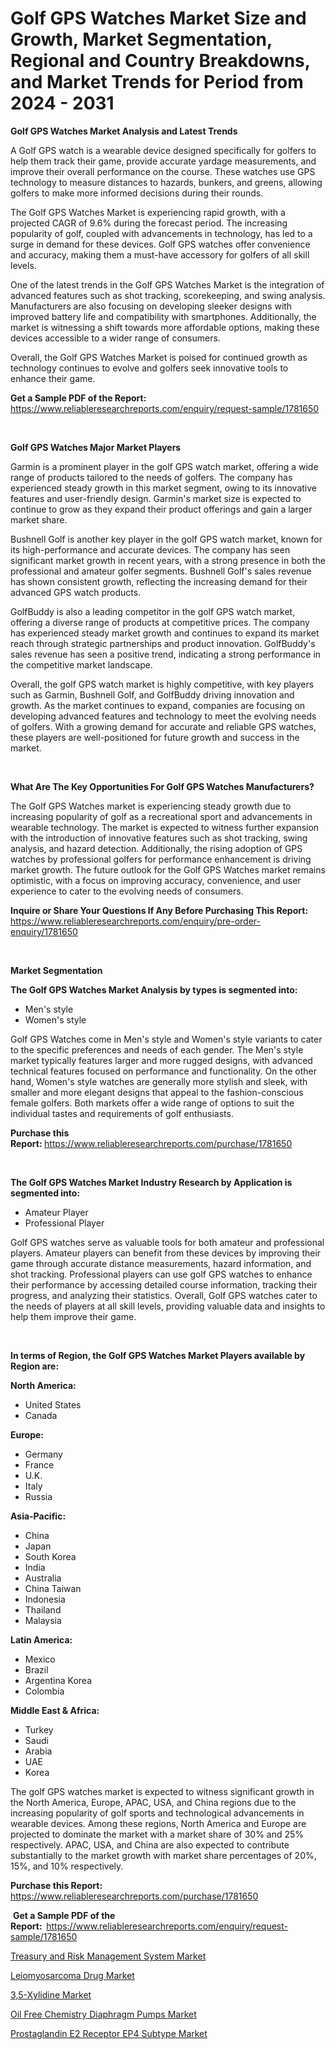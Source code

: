 <p><h1>Golf GPS Watches Market Size and Growth, Market Segmentation, Regional and Country Breakdowns, and Market Trends for Period from 2024 -  2031</h1></p><p><strong>Golf GPS Watches Market Analysis and Latest Trends</strong></p>
<p><p>A Golf GPS watch is a wearable device designed specifically for golfers to help them track their game, provide accurate yardage measurements, and improve their overall performance on the course. These watches use GPS technology to measure distances to hazards, bunkers, and greens, allowing golfers to make more informed decisions during their rounds.</p><p>The Golf GPS Watches Market is experiencing rapid growth, with a projected CAGR of 9.6% during the forecast period. The increasing popularity of golf, coupled with advancements in technology, has led to a surge in demand for these devices. Golf GPS watches offer convenience and accuracy, making them a must-have accessory for golfers of all skill levels.</p><p>One of the latest trends in the Golf GPS Watches Market is the integration of advanced features such as shot tracking, scorekeeping, and swing analysis. Manufacturers are also focusing on developing sleeker designs with improved battery life and compatibility with smartphones. Additionally, the market is witnessing a shift towards more affordable options, making these devices accessible to a wider range of consumers.</p><p>Overall, the Golf GPS Watches Market is poised for continued growth as technology continues to evolve and golfers seek innovative tools to enhance their game.</p></p>
<p><strong>Get a Sample PDF of the Report:&nbsp;</strong> <a href="https://www.reliableresearchreports.com/enquiry/request-sample/1781650">https://www.reliableresearchreports.com/enquiry/request-sample/1781650</a></p>
<p>&nbsp;</p>
<p><strong>Golf GPS Watches Major Market Players</strong></p>
<p><p>Garmin is a prominent player in the golf GPS watch market, offering a wide range of products tailored to the needs of golfers. The company has experienced steady growth in this market segment, owing to its innovative features and user-friendly design. Garmin's market size is expected to continue to grow as they expand their product offerings and gain a larger market share.</p><p>Bushnell Golf is another key player in the golf GPS watch market, known for its high-performance and accurate devices. The company has seen significant market growth in recent years, with a strong presence in both the professional and amateur golfer segments. Bushnell Golf's sales revenue has shown consistent growth, reflecting the increasing demand for their advanced GPS watch products.</p><p>GolfBuddy is also a leading competitor in the golf GPS watch market, offering a diverse range of products at competitive prices. The company has experienced steady market growth and continues to expand its market reach through strategic partnerships and product innovation. GolfBuddy's sales revenue has seen a positive trend, indicating a strong performance in the competitive market landscape.</p><p>Overall, the golf GPS watch market is highly competitive, with key players such as Garmin, Bushnell Golf, and GolfBuddy driving innovation and growth. As the market continues to expand, companies are focusing on developing advanced features and technology to meet the evolving needs of golfers. With a growing demand for accurate and reliable GPS watches, these players are well-positioned for future growth and success in the market.</p></p>
<p>&nbsp;</p>
<p><strong>What Are The Key Opportunities For Golf GPS Watches Manufacturers?</strong></p>
<p><p>The Golf GPS Watches market is experiencing steady growth due to increasing popularity of golf as a recreational sport and advancements in wearable technology. The market is expected to witness further expansion with the introduction of innovative features such as shot tracking, swing analysis, and hazard detection. Additionally, the rising adoption of GPS watches by professional golfers for performance enhancement is driving market growth. The future outlook for the Golf GPS Watches market remains optimistic, with a focus on improving accuracy, convenience, and user experience to cater to the evolving needs of consumers.</p></p>
<p><strong>Inquire or Share Your Questions If Any Before Purchasing This Report:</strong> <a href="https://www.reliableresearchreports.com/enquiry/pre-order-enquiry/1781650">https://www.reliableresearchreports.com/enquiry/pre-order-enquiry/1781650</a></p>
<p>&nbsp;</p>
<p><strong>Market Segmentation</strong></p>
<p><strong>The Golf GPS Watches Market Analysis by types is segmented into:</strong></p>
<p><ul><li>Men's style</li><li>Women's style</li></ul></p>
<p><p>Golf GPS Watches come in Men's style and Women's style variants to cater to the specific preferences and needs of each gender. The Men's style market typically features larger and more rugged designs, with advanced technical features focused on performance and functionality. On the other hand, Women's style watches are generally more stylish and sleek, with smaller and more elegant designs that appeal to the fashion-conscious female golfers. Both markets offer a wide range of options to suit the individual tastes and requirements of golf enthusiasts.</p></p>
<p><strong>Purchase this Report:&nbsp;</strong><a href="https://www.reliableresearchreports.com/purchase/1781650">https://www.reliableresearchreports.com/purchase/1781650</a></p>
<p>&nbsp;</p>
<p><strong>The Golf GPS Watches Market Industry Research by Application is segmented into:</strong></p>
<p><ul><li>Amateur Player</li><li>Professional Player</li></ul></p>
<p><p>Golf GPS watches serve as valuable tools for both amateur and professional players. Amateur players can benefit from these devices by improving their game through accurate distance measurements, hazard information, and shot tracking. Professional players can use golf GPS watches to enhance their performance by accessing detailed course information, tracking their progress, and analyzing their statistics. Overall, Golf GPS watches cater to the needs of players at all skill levels, providing valuable data and insights to help them improve their game.</p></p>
<p>&nbsp;</p>
<p><strong>In terms of Region, the Golf GPS Watches Market Players available by Region are:</strong></p>
<p>
    <p> <strong> North America: </strong>
        <ul>
            <li>United States</li>
            <li>Canada</li>
        </ul>
        </p> 
    <p> <strong> Europe: </strong>
        <ul>
            <li>Germany</li>
            <li>France</li>
            <li>U.K.</li>
            <li>Italy</li>
            <li>Russia</li>
        </ul>
        </p> 
    <p> <strong> Asia-Pacific: </strong>
        <ul>
            <li>China</li>
            <li>Japan</li>
            <li>South Korea</li>
            <li>India</li>
            <li>Australia</li>
            <li>China Taiwan</li>
            <li>Indonesia</li>
            <li>Thailand</li>
            <li>Malaysia</li>
        </ul>
        </p> 
    <p> <strong> Latin America: </strong>
        <ul>
            <li>Mexico</li>
            <li>Brazil</li>
            <li>Argentina Korea</li>
            <li>Colombia</li>
        </ul>
        </p> 
    <p> <strong> Middle East & Africa: </strong>
        <ul>
            <li>Turkey</li>
            <li>Saudi</li>
            <li>Arabia</li>
            <li>UAE</li>
            <li>Korea</li>
        </ul>
    </p>
    </p>
<p><p>The golf GPS watches market is expected to witness significant growth in the North America, Europe, APAC, USA, and China regions due to the increasing popularity of golf sports and technological advancements in wearable devices. Among these regions, North America and Europe are projected to dominate the market with a market share of 30% and 25% respectively. APAC, USA, and China are also expected to contribute substantially to the market growth with market share percentages of 20%, 15%, and 10% respectively.</p></p>
<p><strong>Purchase this Report: </strong><a href="https://www.reliableresearchreports.com/purchase/1781650">https://www.reliableresearchreports.com/purchase/1781650</a></p>
<p>&nbsp;<strong>Get a Sample PDF of the Report:&nbsp;&nbsp;</strong><a href="https://www.reliableresearchreports.com/enquiry/request-sample/1781650">https://www.reliableresearchreports.com/enquiry/request-sample/1781650</a></p>
<p><strong></strong></p>
<p><p><a href="https://issuu.com/reportprime-2/docs/treasury-and-risk-management-system-market-size-20">Treasury and Risk Management System Market</a></p><p><a href="https://medium.com/@christopherbennett19/decoding-leiomyosarcoma-drug-market-metrics-market-share-trends-and-growth-patterns-1bd1d2cfae54">Leiomyosarcoma Drug Market</a></p><p><a href="https://issuu.com/reportprime-2/docs/35-xylidine-market-size-2030.pptx">3,5-Xylidine Market</a></p><p><a href="https://github.com/mancsybtousav/Market-Research-Report-List-1/blob/main/oil-free-chemistry-diaphragm-pumps-market.md">Oil Free Chemistry Diaphragm Pumps Market</a></p><p><a href="https://medium.com/@christopherbennett19/prostaglandin-e2-receptor-ep4-subtype-market-report-reveals-the-latest-trends-and-growth-001863db9228">Prostaglandin E2 Receptor EP4 Subtype Market</a></p></p>